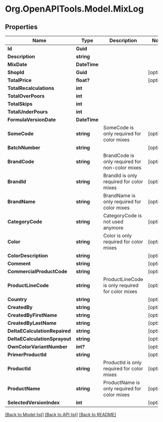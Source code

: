 # Org.OpenAPITools.Model.MixLog

## Properties

Name | Type | Description | Notes
------------ | ------------- | ------------- | -------------
**Id** | **Guid** |  | 
**Description** | **string** |  | 
**MixDate** | **DateTime** |  | 
**ShopId** | **Guid** |  | [optional] 
**TotalPrice** | **float?** |  | [optional] 
**TotalRecalculations** | **int** |  | 
**TotalOverPoors** | **int** |  | 
**TotalSkips** | **int** |  | 
**TotalUnderPours** | **int** |  | 
**FormulaVersionDate** | **DateTime** |  | 
**SomeCode** | **string** | SomeCode is only required for color mixes | [optional] 
**BatchNumber** | **string** |  | [optional] 
**BrandCode** | **string** | BrandCode is only required for non-color mixes | [optional] 
**BrandId** | **string** | BrandId is only required for color mixes | [optional] 
**BrandName** | **string** | BrandName is only required for color mixes | [optional] 
**CategoryCode** | **string** | CategoryCode is not used anymore | [optional] 
**Color** | **string** | Color is only required for color mixes | [optional] 
**ColorDescription** | **string** |  | [optional] 
**Comment** | **string** |  | [optional] 
**CommercialProductCode** | **string** |  | [optional] 
**ProductLineCode** | **string** | ProductLineCode is only required for color mixes | [optional] 
**Country** | **string** |  | [optional] 
**CreatedBy** | **string** |  | [optional] 
**CreatedByFirstName** | **string** |  | [optional] 
**CreatedByLastName** | **string** |  | [optional] 
**DeltaECalculationRepaired** | **string** |  | [optional] 
**DeltaECalculationSprayout** | **string** |  | [optional] 
**OwnColorVariantNumber** | **int?** |  | [optional] 
**PrimerProductId** | **string** |  | [optional] 
**ProductId** | **string** | ProductId is only required for color mixes | [optional] 
**ProductName** | **string** | ProductName is only required for color mixes | [optional] 
**SelectedVersionIndex** | **int** |  | [optional] 

[[Back to Model list]](../README.md#documentation-for-models) [[Back to API list]](../README.md#documentation-for-api-endpoints) [[Back to README]](../README.md)

